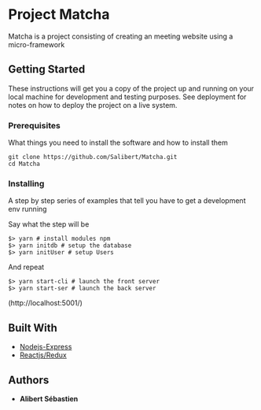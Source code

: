 # Project Matcha

Matcha is a project consisting of creating an meeting website using a micro-framework

## Getting Started

These instructions will get you a copy of the project up and running on your local machine for development and testing purposes. See deployment for notes on how to deploy the project on a live system.

### Prerequisites

What things you need to install the software and how to install them

```
git clone https://github.com/Salibert/Matcha.git
cd Matcha
```

### Installing

A step by step series of examples that tell you have to get a development env running

Say what the step will be

```
$> yarn # install modules npm
$> yarn initdb # setup the database
$> yarn initUser # setup Users
```

And repeat

```
$> yarn start-cli # launch the front server
$> yarn start-ser # launch the back server
```
(http://localhost:5001/)

## Built With

* [Nodejs-Express](http://expressjs.com)
* [Reactjs/Redux](http://redux.js.org/)

## Authors

* **Alibert Sébastien**
